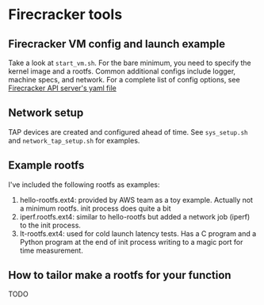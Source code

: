 # Firecracker tools

## Firecracker VM config and launch example
Take a look at `start_vm.sh`. For the bare minimum, you need to specify the kernel
image and a rootfs. Common additional configs include logger, machine specs, and
network.
For a complete list of config options,
see [Firecracker API server's yaml file](https://github.com/firecracker-microvm/firecracker/blob/master/api_server/swagger/firecracker.yaml)

## Network setup
TAP devices are created and configured ahead of time. See `sys_setup.sh` and `network_tap_setup.sh`
for examples.

## Example rootfs
I've included the following rootfs as examples:
1. hello-rootfs.ext4: provided by AWS team as a toy example. Actually not a minimum rootfs. init
   process does quite a bit
2. iperf.rootfs.ext4: similar to hello-rootfs but added a network job (iperf) to the init process.
3. lt-rootfs.ext4: used for cold launch latency tests. Has a C program and a Python program
   at the end of init process writing to a magic port for time measurement.

## How to tailor make a rootfs for your function
TODO
